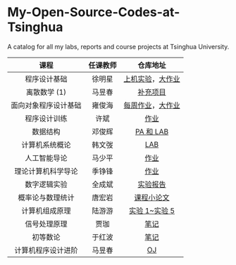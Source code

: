 # My-Open-Source-Codes-at-Tsinghua

A catalog for all my labs, reports and course projects at Tsinghua University.

|         课程         | 任课教师 |                           仓库地址                           |
| :------------------: | :------: | :----------------------------------------------------------: |
|     程序设计基础     |  徐明星  | [上机实验](https://github.com/LeverImmy/Fundamentals-of-Programming-Labs)，[大作业](https://github.com/LeverImmy/Human-Resource-Machine) |
|     离散数学 (1)     |  马昱春  |     [补充项目](https://github.com/LeverImmy/Auto-Proof)      |
| 面向对象程序设计基础 |  雍俊海  | [每周作业](https://github.com/LeverImmy/Fundamentals-of-Object-Oriented-Programming-Homework)，[大作业](https://github.com/LeverImmy/Shwitter) |
|     程序设计训练     |   许斌   |        [作业](https://github.com/LeverImmy/News-App)         |
|       数据结构       |  邓俊辉  | [PA 和 LAB](https://github.com/LeverImmy/Data-Structures-PAs-and-LABs) |
|    计算机系统概论    |  韩文弢  | [LAB](https://github.com/LeverImmy/Introduction-to-Computer-Systems-Labs) |
|     人工智能导论     |  马少平  | [作业](https://github.com/LeverImmy/Introduction-to-Artificial-Intelligence-Homework) |
|  理论计算机科学导论  |  季铮锋  | [作业](https://github.com/LeverImmy/Introduction-to-Theoretical-Computer-Science-Homework) |
|     数字逻辑实验     |  全成斌  | [实验报告](https://github.com/LeverImmy/Digital-Logic-Experimentation-Reports) |
|   概率论与数理统计   |  唐宏岩  | [课程小论文](https://github.com/LeverImmy/Probability-and-Statistics-Thesis) |
|    计算机组成原理    |  陆游游  | [实验 1~实验 5](https://github.com/leverimmy/Computer-Organization-Labs) |
|     信号处理原理     |   贾珈   | [笔记](https://github.com/leverimmy/Principles-of-Signal-Processing-Notes) |
|       初等数论       |  于红波  | [笔记](https://github.com/leverimmy/Elementary-Number-Theory-Notes) |
|  计算机程序设计进阶  |  马昱春  | [OJ](https://github.com/leverimmy/Advanced-Computer-Programming-Homework) |

